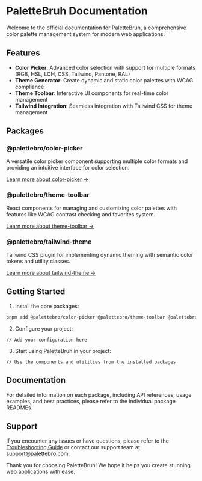 # PaletteBruh Documentation

Welcome to the official documentation for PaletteBruh, a comprehensive color palette management system for modern web applications.

## Features

- **Color Picker**: Advanced color selection with support for multiple formats (RGB, HSL, LCH, CSS, Tailwind, Pantone, RAL)
- **Theme Generator**: Create dynamic and static color palettes with WCAG compliance
- **Theme Toolbar**: Interactive UI components for real-time color management
- **Tailwind Integration**: Seamless integration with Tailwind CSS for theme management

## Packages

### @palettebro/color-picker
A versatile color picker component supporting multiple color formats and providing an intuitive interface for color selection.

[Learn more about color-picker →](../packages/color-picker)

### @palettebro/theme-toolbar
React components for managing and customizing color palettes with features like WCAG contrast checking and favorites system.

[Learn more about theme-toolbar →](../packages/theme-toolbar)

### @palettebro/tailwind-theme
Tailwind CSS plugin for implementing dynamic theming with semantic color tokens and utility classes.

[Learn more about tailwind-theme →](../packages/tailwind-theme)

## Getting Started

1. Install the core packages:

```bash
pnpm add @palettebro/color-picker @palettebro/theme-toolbar @palettebro/tailwind-theme
```

2. Configure your project:

```tsx
// Add your configuration here
```

3. Start using PaletteBruh in your project:

```tsx
// Use the components and utilities from the installed packages
```

## Documentation

For detailed information on each package, including API references, usage examples, and best practices, please refer to the individual package READMEs.

## Support

If you encounter any issues or have questions, please refer to the [Troubleshooting Guide](./docs/troubleshooting.md) or contact our support team at support@palettebro.com.

Thank you for choosing PaletteBruh! We hope it helps you create stunning web applications with ease.
